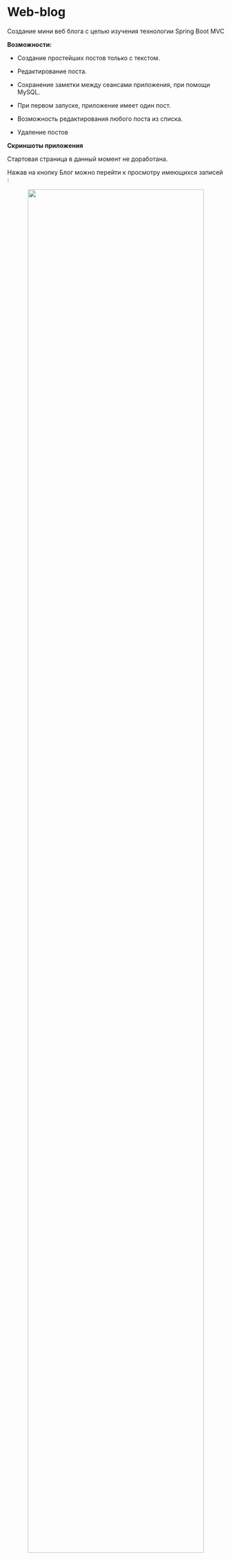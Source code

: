 # Web-blog
Создание мини веб блога с целью изучения технологии Spring Boot MVC

**Возможности:**

- Создание простейших постов только с текстом. 

- Редактирование поста. 

- Сохранение заметки между сеансами приложения, при помощи MySQL.

- При первом запуске, приложение имеет один пост.

- Возможность редактирования любого поста из списка.

- Удаление постов  


**Скриншоты приложения**

Стартовая страница в данный момент не доработана.

Нажав на кнопку Блог можно перейти к просмотру имеющихся записей :

<p align="center"><img  src="./readme_assets/Blog.PNG" width="90%"></p>

Кнопка детальнее выводит полный текст поста и дает доступ к удалению и редактированию записи:

 <p align="center"><img  src="./readme_assets/Blog_detal.PNG" width="80%"></p>
 
 <p align="center"><img  src="./readme_assets/redact_post_1.PNG" width="80%"></p>
 
 После редактирования так же обновляется вид страницы со списком постов:
 
 <p align="center"><img  src="./readme_assets/Blog_redact_post_1.PNG" width="80%"></p>
 
 Так же можно добавлять новые записи:
 
  <p align="center"><img  src="./readme_assets/add_block.PNG" width="80%"></p>
  
  <p align="center"><img  src="./readme_assets/Blog_add_bock.PNG" width="80%"></p>
 
Данные сразу сохраняются в базу данных.

**Итоги:**

Пока изменений в материал видеокурса не вносилось, кроме текста записей. В будущем будут сделаны следующие доработки:

- оформить главную страницу
- работа кнопки Back to top
- возможность вставлять картинки
- отметка важных записей
- время создания и изменения записей
- добавить иконку страницы
- изменение оформления сайта

Написано по видеокурсу "Уроки Java Spring Boot" на сайте itproger (https://itproger.com/course/java-spring).
